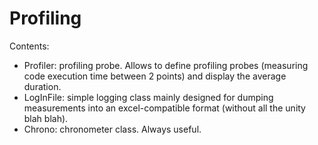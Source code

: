 Profiling
===============
Contents:
- Profiler: profiling probe. Allows to define profiling probes (measuring code execution time between 2 points) and display the average duration.
- LogInFile: simple logging class mainly designed for dumping measurements into an excel-compatible format (without all the unity blah blah).
- Chrono: chronometer class. Always useful.
